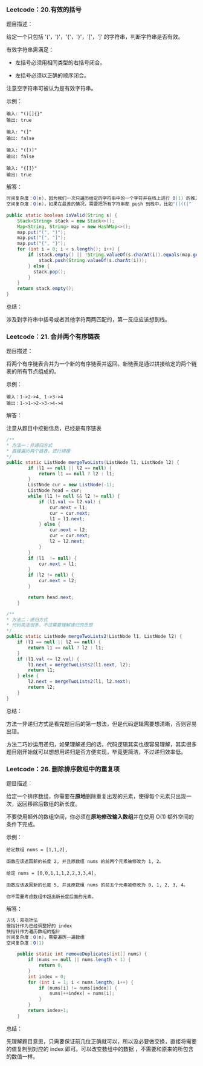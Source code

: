 ### Leetcode：20.有效的括号

题目描述：

给定一个只包括 '('，')'，'{'，'}'，'['，']' 的字符串，判断字符串是否有效。

有效字符串需满足：

- 左括号必须用相同类型的右括号闭合。

- 左括号必须以正确的顺序闭合。

注意空字符串可被认为是有效字符串。



示例：

```
输入: "()[]{}"
输出: true

输入: "(]"
输出: false

输入: "([)]"
输出: false

输入: "{[]}"
输出: true
```



解答：

```java
时间复杂度：O(n)，因为我们一次只遍历给定的字符串中的一个字符并在栈上进行 O(1) 的推入和弹出操作。
空间复杂度：O(n)，如果在最差的情况，需要把所有字符串都 push 到栈中，比如"((((("
 
public static boolean isValid(String s) {
    Stack<String> stack = new Stack<>();
    Map<String, String> map = new HashMap<>();
    map.put("(", ")");
    map.put("[", "]");
    map.put("{", "}");
    for (int i = 0; i < s.length(); i++) {
        if (stack.empty() || !String.valueOf(s.charAt(i)).equals(map.get(stack.peek()))) {
            stack.push(String.valueOf(s.charAt(i)));
        } else {
          stack.pop();
        }
    }
    return stack.empty();
}
```



总结：

涉及到字符串中括号或者其他字符两两匹配的，第一反应应该想到栈。



### Leetcode：21. 合并两个有序链表

题目描述：

将两个有序链表合并为一个新的有序链表并返回。新链表是通过拼接给定的两个链表的所有节点组成的。 



示例：

```
输入：1->2->4, 1->3->4
输出：1->1->2->3->4->4
```



解答：

注意从题目中挖掘信息，已经是有序链表

```java
/**
* 方法一：非递归方式
* 直接遍历两个链表，进行拼接
*/
public static ListNode mergeTwoLists(ListNode l1, ListNode l2) {
        if (l1 == null || l2 == null) {
            return l1 == null ? l2 : l1;
        }
        ListNode cur = new ListNode(-1);
        ListNode head = cur;
        while (l1 != null && l2 != null) {
            if (l1.val <= l2.val) {
                cur.next = l1;
                cur = cur.next;
                l1 = l1.next;
            } else {
                cur.next = l2;
                cur = cur.next;
                l2 = l2.next;
            }
        }
        if (l1  != null) {
            cur.next = l1;
        }
        if (l2 != null) {
            cur.next = l2;
        }

        return head.next;
    }
```

```java
/**
* 方法二：递归方式
* 代码简洁很多，不过需要理解递归的思想
*/
public static ListNode mergeTwoLists2(ListNode l1, ListNode l2) {
    if (l1 == null || l2 == null) {
        return l1 == null ? l2 : l1;
    }
    if (l1.val <= l2.val) {
        l1.next = mergeTwoLists2(l1.next, l2);
        return l1;
    } else {
        l2.next = mergeTwoLists2(l1, l2.next);
        return l2;
    }
}
```

总结：

方法一非递归方式是看完题目后的第一想法，但是代码逻辑需要想清晰，否则容易出错。

方法二巧妙运用递归，如果理解递归的话，代码逻辑其实也很容易理解，其实很多题目刚开始就可以想想用递归是否方便实现，毕竟更简洁，不过递归效率低。



### Leetcode：26. 删除排序数组中的重复项

题目描述：

给定一个排序数组，你需要在**原地**删除重复出现的元素，使得每个元素只出现一次，返回移除后数组的新长度。

不要使用额外的数组空间，你必须在**原地修改输入数组**并在使用 O(1) 额外空间的条件下完成。



示例：

```
给定数组 nums = [1,1,2], 

函数应该返回新的长度 2, 并且原数组 nums 的前两个元素被修改为 1, 2。 

给定 nums = [0,0,1,1,1,2,2,3,3,4],

函数应该返回新的长度 5, 并且原数组 nums 的前五个元素被修改为 0, 1, 2, 3, 4。

你不需要考虑数组中超出新长度后面的元素。
```



解答：

```java
方法：双指针法
慢指针作为已经调整好的 index
快指针作为遍历数组的指针
时间复杂度：O(n)，需要遍历一遍数组
空间复杂度：O(1)
 
    public static int removeDuplicates(int[] nums) {
        if (nums == null || nums.length < 1) {
            return 0;
        }
        int index = 0;
        for (int i = 1; i < nums.length; i++) {
            if (nums[i] != nums[index]) {
                nums[++index] = nums[i];
            }
        }
        return index+1;
    }
```



总结：

先理解题目意思，只需要保证前几位正确就可以，所以没必要做交换，直接将需要的值复制到对应的 index 即可。可以改变数组中的数据 ，不需要和原来的所包含的数值一样。

